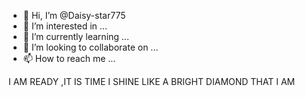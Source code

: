 - 👋 Hi, I’m @Daisy-star775
- 👀 I’m interested in ...
- 🌱 I’m currently learning ...
- 💞️ I’m looking to collaborate on ...
- 📫 How to reach me ...

<!---
Daisy-star775/Daisy-star775 is a ✨ special ✨ repository because its `README.md` (this file) appears on your GitHub profile.
You can click the Preview link to take a look at your changes.
--->
I AM READY ,IT IS TIME I SHINE LIKE A BRIGHT DIAMOND THAT I AM 
